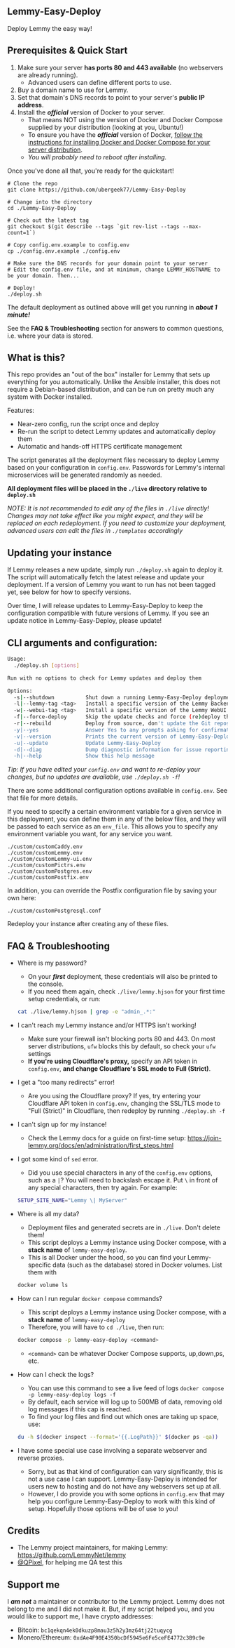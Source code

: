Lemmy-Easy-Deploy
---

Deploy Lemmy the easy way!

Prerequisites & Quick Start
---

1. Make sure your server **has ports 80 and 443 available** (no webservers are already running).
	- Advanced users can define different ports to use.
2. Buy a domain name to use for Lemmy.
3. Set that domain's DNS records to point to your server's **public IP address**.
4. Install the ***official*** version of Docker to your server.
	- That means NOT using the version of Docker and Docker Compose supplied by your distribution (looking at you, Ubuntu!)
	- To ensure you have the ***official*** version of Docker, [follow the instructions for installing Docker and Docker Compose for your server distribution](https://docs.docker.com/engine/install/#server).
	- *You will probably need to reboot after installing.*

Once you've done all that, you're ready for the quickstart!

```
# Clone the repo
git clone https://github.com/ubergeek77/Lemmy-Easy-Deploy

# Change into the directory
cd ./Lemmy-Easy-Deploy

# Check out the latest tag
git checkout $(git describe --tags `git rev-list --tags --max-count=1`)

# Copy config.env.example to config.env
cp ./config.env.example ./config.env

# Make sure the DNS records for your domain point to your server
# Edit the config.env file, and at minimum, change LEMMY_HOSTNAME to be your domain. Then...

# Deploy!
./deploy.sh
```

The default deployment as outlined above will get you running in ***about 1 minute!***

See the **FAQ & Troubleshooting** section for answers to common questions, i.e. where your data is stored.

What is this?
---
This repo provides an "out of the box" installer for Lemmy that sets up everything for you automatically. Unlike the Ansible installer, this does not require a Debian-based distribution, and can be run on pretty much any system with Docker installed.

Features:

- Near-zero config, run the script once and deploy
- Re-run the script to detect Lemmy updates and automatically deploy them
- Automatic and hands-off HTTPS certificate management

The script generates all the deployment files necessary to deploy Lemmy based on your configuration in `config.env`. Passwords for Lemmy's internal microservices will be generated randomly as needed.

**All deployment files will be placed in the `./live` directory relative to `deploy.sh`**

*NOTE: It is not recommended to edit any of the files in `./live` directly! Changes may not take effect like you might expect, and they will be replaced on each redeployment. If you need to customize your deployment, advanced users can edit the files in `./templates` accordingly*

Updating your instance
---

If Lemmy releases a new update, simply run `./deploy.sh` again to deploy it. The script will automatically fetch the latest release and update your deployment. If a version of Lemmy you want to run has not been tagged yet, see below for how to specify versions.

Over time, I will release updates to Lemmy-Easy-Deploy to keep the configuration compatible with future versions of Lemmy. If you see an update notice in Lemmy-Easy-Deploy, please update!

CLI arguments and configuration:
---

```bash
Usage:
  ./deploy.sh [options]

Run with no options to check for Lemmy updates and deploy them

Options:
  -s|--shutdown          Shut down a running Lemmy-Easy-Deploy deployment (does not delete data)
  -l|--lemmy-tag <tag>   Install a specific version of the Lemmy Backend
  -w|--webui-tag <tag>   Install a specific version of the Lemmy WebUI (will use value from --lemmy-tag if missing)
  -f|--force-deploy      Skip the update checks and force (re)deploy the latest/specified version (must use this for rc versions!)
  -r|--rebuild           Deploy from source, don't update the Git repos, and deploy them as-is, implies -f and ignores -l/-w
  -y|--yes               Answer Yes to any prompts asking for confirmation
  -v|--version           Prints the current version of Lemmy-Easy-Deploy
  -u|--update            Update Lemmy-Easy-Deploy
  -d|--diag              Dump diagnostic information for issue reporting, then exit
  -h|--help              Show this help message
```

*Tip: If you have edited your `config.env` and want to re-deploy your changes, but no updates are available, use `./deploy.sh -f`!*

There are some additional configuration options available in `config.env`. See that file for more details.

If you need to specify a certain environment variable for a given service in this deployment, you can define them in any of the below files, and they will be passed to each service as an `env_file`. This allows you to specify any environment variable you want, for any service you want.

```
./custom/customCaddy.env
./custom/customLemmy.env
./custom/customLemmy-ui.env
./custom/customPictrs.env
./custom/customPostgres.env
./custom/customPostfix.env
```

In addition, you can override the Postfix configuration file by saving your own here:

```
./custom/customPostgresql.conf
```

Redeploy your instance after creating any of these files.


FAQ & Troubleshooting
---
- Where is my password?
	- On your ***first*** deployment, these credentials will also be printed to the console.
	- If you need them again, check `./live/lemmy.hjson` for your first time setup credentials, or run:

	```bash
	cat ./live/lemmy.hjson | grep -e "admin_.*:"
	```

- I can't reach my Lemmy instance and/or HTTPS isn't working!
	- Make sure your firewall isn't blocking ports 80 and 443. On most server distributions, `ufw` blocks this by default, so check your `ufw` settings
	- **If you're using Cloudflare's proxy,** specify an API token in `config.env`, **and change Cloudflare's SSL mode to Full (Strict)**.

- I get a "too many redirects" error!
	- Are you using the Cloudflare proxy? If yes, try entering your Cloudflare API token in `config.env`, changing the SSL/TLS mode to "Full (Strict)" in Cloudflare, then redeploy by running `./deploy.sh -f`

- I can't sign up for my instance!
	- Check the Lemmy docs for a guide on first-time setup: https://join-lemmy.org/docs/en/administration/first_steps.html

- I got some kind of `sed` error.
	- Did you use special characters in any of the `config.env` options, such as a `|`? You will need to backslash escape it. Put `\` in front of any special characters, then try again. For example:
	```bash
	SETUP_SITE_NAME="Lemmy \| MyServer"
	```

- Where is all my data?
	- Deployment files and generated secrets are in `./live`. Don't delete them!
	- This script deploys a Lemmy instance using Docker compose, with a **stack name** of `lemmy-easy-deploy`.
	- This is all Docker under the hood, so you can find your Lemmy-specific data (such as the database) stored in Docker volumes. List them with
	```bash
	docker volume ls
	```

- How can I run regular `docker compose` commands?
  - This script deploys a Lemmy instance using Docker compose, with a **stack name** of `lemmy-easy-deploy`
  - Therefore, you will have to `cd ./live`, then run:
  ```bash
  docker compose -p lemmy-easy-deploy <command>
  ```
  - `<command>` can be whatever Docker Compose supports, up,down,ps, etc.

- How can I check the logs?
	- You can use this command to see a live feed of logs `docker compose -p lemmy-easy-deploy logs -f`
	- By default, each service will log up to 500MB of data, removing old log messages if this cap is reached.
	- To find your log files and find out which ones are taking up space, use:
	```bash
	du -h $(docker inspect --format='{{.LogPath}}' $(docker ps -qa))
	```

- I have some special use case involving a separate webserver and reverse proxies.
	- Sorry, but as that kind of configuration can vary significantly, this is not a use case I can support. Lemmy-Easy-Deploy is intended for users new to hosting and do not have any webservers set up at all.
	- However, I do provide you with some options in `config.env` that may help you configure Lemmy-Easy-Deploy to work with this kind of setup. Hopefully those options will be of use to you!

Credits
---

- The Lemmy project maintainers, for making Lemmy: https://github.com/LemmyNet/lemmy
- [@QPixel](https://github.com/QPixel), for helping me QA test this


Support me
---

I ***am not*** a maintainer or contributor to the Lemmy project. Lemmy does not belong to me and I did not make it. But, if my script helped you, and you would like to support me, I have crypto addresses:

- Bitcoin: `bc1qekqn4ek0dkuzp8mau3z5h2y3mz64tj22tuqycg`
- Monero/Ethereum: `0xdAe4F90E4350bcDf5945e6Fe5ceFE4772c3B9c9e`

